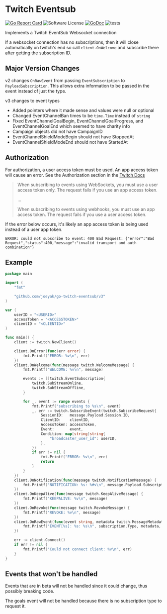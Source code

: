 # Twitch Eventsub

[![Go Report Card](https://goreportcard.com/badge/github.com/joeyak/go-twitch-eventsub)](https://goreportcard.com/report/github.com/joeyak/go-twitch-eventsub)
![Software License](https://img.shields.io/badge/license-MIT-brightgreen.svg?style=flat-square)
[![GoDoc](https://godoc.org/github.com/joeyak/go-twitch-eventsub?status.svg)](https://godoc.org/github.com/joeyak/go-twitch-eventsub/v3)
![tests](https://github.com/joeyak/go-twitch-eventsub/actions/workflows/main.yaml/badge.svg)


Implements a Twitch EventSub Websocket connection

If a websocket connection has no subscriptions, then it will close automatically on twitch's end so call `client.OnWelcome` and subscribe there after getting the subscription ID.

## Major Version Changes

v2 changes `OnRawEvent` from passing `EventSubscription` to `PayloadSubscription`. This allows extra information to be passed in the event instead of just the type.

v3 changes to event types

* Added pointers where it made sense and values were null or optional
* Changed EventChannelBan times to be `time.Time` instead of `string`
* Fixed EventChannelGoalBegin, EventChannelGoalProgress, and EventChannelGoalEnd which seemed to have charity info
* Campaign objects did not have CampaignID
* EventChannelShieldModeBegin should not have StoppedAt
* EventChannelShieldModeEnd should not have StartedAt

## Authorization

For authorization, a user access token must be used. An app access token will cause an error. See the Authorization section in the [Twitch Docs](https://dev.twitch.tv/docs/eventsub/manage-subscriptions/#subscribing-to-events)

> When subscribing to events using WebSockets, you must use a user access token only. The request fails if you use an app access token.
>
> ...
>
> When subscribing to events using webhooks, you must use an app access token. The request fails if you use a user access token.

If the error below occurs, it's likely an app access token is being used instead of a user app token.

```
ERROR: could not subscribe to event: 400 Bad Request: {"error":"Bad Request","status":400,"message":"invalid transport and auth combination"}
```

## Example

```go
package main

import (
	"fmt"

	"github.com/joeyak/go-twitch-eventsub/v3"
)

var (
	userID = "<USERID>"
	accessToken = "<ACCESSTOKEN>"
	clientID = "<CLIENTID>"
)

func main() {
	client := twitch.NewClient()

	client.OnError(func(err error) {
		fmt.Printf("ERROR: %v\n", err)
	})
	client.OnWelcome(func(message twitch.WelcomeMessage) {
		fmt.Printf("WELCOME: %v\n", message)

		events := []twitch.EventSubscription{
			twitch.SubStreamOnline,
			twitch.SubStreamOffline,
		}

		for _, event := range events {
			fmt.Printf("subscribing to %s\n", event)
			_, err := twitch.SubscribeEvent(twitch.SubscribeRequest{
				SessionID:   message.Payload.Session.ID,
				ClientID:    clientID,
				AccessToken: accessToken,
				Event:       event,
				Condition: map[string]string{
					"broadcaster_user_id": userID,
				},
			})
			if err != nil {
				fmt.Printf("ERROR: %v\n", err)
				return
			}
		}
	})
	client.OnNotification(func(message twitch.NotificationMessage) {
		fmt.Printf("NOTIFICATION: %s: %#v\n", message.Payload.Subscription.Type, message.Payload.Event)
	})
	client.OnKeepAlive(func(message twitch.KeepAliveMessage) {
		fmt.Printf("KEEPALIVE: %v\n", message)
	})
	client.OnRevoke(func(message twitch.RevokeMessage) {
		fmt.Printf("REVOKE: %v\n", message)
	})
	client.OnRawEvent(func(event string, metadata twitch.MessageMetadata, subscription twitch.PayloadSubscription) {
		fmt.Printf("EVENT[%s]: %s: %s\n", subscription.Type, metadata, event)
	})

	err := client.Connect()
	if err != nil {
		fmt.Printf("Could not connect client: %v\n", err)
	}
}
```

## Events that won't be handled

Events that are in beta will not be handled since it could change, thus possibly breaking code.

The goals event will not be handled because there is no subscription type to request it.
